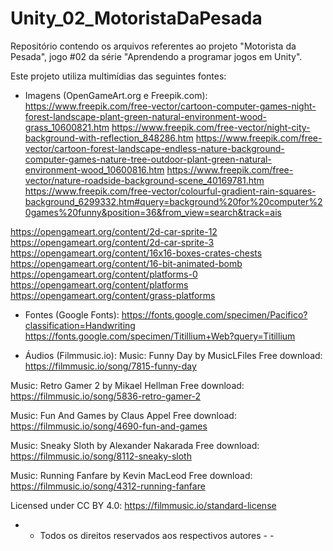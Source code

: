 # Unity_02_MotoristaDaPesada
Repositório contendo os arquivos referentes ao projeto "Motorista da Pesada", jogo #02 da série "Aprendendo a programar jogos em Unity".

Este projeto utiliza multimídias das seguintes fontes:

- Imagens (OpenGameArt.org e Freepik.com):
https://www.freepik.com/free-vector/cartoon-computer-games-night-forest-landscape-plant-green-natural-environment-wood-grass_10600821.htm
https://www.freepik.com/free-vector/night-city-background-with-reflection_848286.htm
https://www.freepik.com/free-vector/cartoon-forest-landscape-endless-nature-background-computer-games-nature-tree-outdoor-plant-green-natural-environment-wood_10600816.htm
https://www.freepik.com/free-vector/nature-roadside-background-scene_40169781.htm
https://www.freepik.com/free-vector/colourful-gradient-rain-squares-background_6299332.htm#query=background%20for%20computer%20games%20funny&position=36&from_view=search&track=ais

https://opengameart.org/content/2d-car-sprite-12
https://opengameart.org/content/2d-car-sprite-3
https://opengameart.org/content/16x16-boxes-crates-chests
https://opengameart.org/content/16-bit-animated-bomb
https://opengameart.org/content/platforms-0
https://opengameart.org/content/platforms
https://opengameart.org/content/grass-platforms

- Fontes (Google Fonts):
https://fonts.google.com/specimen/Pacifico?classification=Handwriting
https://fonts.google.com/specimen/Titillium+Web?query=Titillium

- Áudios (Filmmusic.io):
Music: Funny Day by MusicLFiles
Free download: https://filmmusic.io/song/7815-funny-day

Music: Retro Gamer 2 by Mikael Hellman
Free download: https://filmmusic.io/song/5836-retro-gamer-2

Music: Fun And Games by Claus Appel
Free download: https://filmmusic.io/song/4690-fun-and-games

Music: Sneaky Sloth by Alexander Nakarada
Free download: https://filmmusic.io/song/8112-sneaky-sloth

Music: Running Fanfare by Kevin MacLeod
Free download: https://filmmusic.io/song/4312-running-fanfare

Licensed under CC BY 4.0: https://filmmusic.io/standard-license

- - Todos os direitos reservados aos respectivos autores - -
